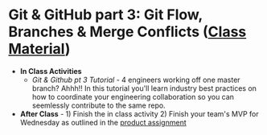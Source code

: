 # Git & GitHub part 3: Git Flow, Branches & Merge Conflicts ([Class Material](https://make-school-courses.github.io/Core-Git-Branching/))
  - **In Class Activities**
    - *Git & Github pt 3 Tutorial* - 4 engineers working off one master branch? Ahhh!! In this tutorial you'll learn industry best practices on how to coordinate your engineering collaboration so you can seemlessly contribute to the same repo.
  - **After Class** - 1) Finish the in class activity   2) Finish your team's MVP for Wednesday as outlined in the [product assignment](https://github.com/Make-School-Courses/SPD-1.3-Team-Software-Project/blob/master/Assignments/02-product-v-1-2-3.md)

